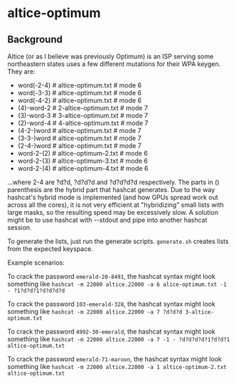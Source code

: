 # altice-optimum

## Background
Altice (or as I believe was previously Optimum) is an ISP serving some northeastern states uses a few different mutations for their WPA keygen. They are:

* word(-2-4) # altice-optimum.txt # mode 6
* word(-3-3) # altice-optimum.txt # mode 6
* word(-4-2) # altice-optimum.txt # mode 6
* (4)-word-2 # 2-altice-optimum.txt # mode 7
* (3)-word-3 # 3-altice-optimum.txt # mode 7
* (2)-word-4 # 4-altice-optimum.txt # mode 7
* (4-2-)word # altice-optimum.txt # mode 7
* (3-3-)word # altice-optimum.txt # mode 7
* (2-4-)word # altice-optimum.txt # mode 7
* word-2-(2) # altice-optimum-2.txt # mode 6
* word-2-(3) # altice-optimum-3.txt # mode 6
* word-2-(4) # altice-optimum-4.txt # mode 6

...where 2-4 are ?d?d, ?d?d?d and ?d?d?d?d respectively. The parts in () parenthesis are the hybrid part that hashcat generates. Due to the way hashcat's hybrid mode is implemented (and how GPUs spread work out across all the cores), it is not very efficient at "hybridizing" small lists with large masks, so the resulting speed may be excessively slow. A solution might be to use hashcat with --stdout and pipe into another hashcat session.

To generate the lists, just run the generate scripts. `generate.sh` creates lists from the expected keyspace.

Example scenarios:

To crack the password `emerald-20-8491`, the hashcat syntax might look something like `hashcat -m 22000 altice.22000 -a 6 alice-optimum.txt -1 - ?1?d?d?1?d?d?d?d`

To crack the password `103-emerald-328`, the hashcat syntax might look something like `hashcat -m 22000 altice.22000 -a 7 ?d?d?d 3-altice-optimum.txt`

To crack the password `4992-30-emerald`, the hashcat syntax might look something like `hashcat -m 22000 altice.22000 -a 7 -1 - ?d?d?d?d?1?d?d?1 altice-optimum.txt`

To crack the password `emerald-71-maroon`, the hashcat syntax might look something like `hashcat -m 22000 altice.22000 -a 1 altice-optimum-2.txt altice-optimum.txt`
